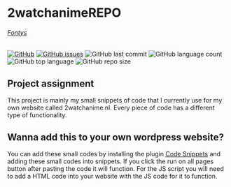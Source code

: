 # 2watchanimeREPO
###### [Fontys](https://fhict.instructure.com/courses/12117/pages/applicaties?module_item_id=753300)

[![GitHub](https://img.shields.io/github/license/kefmans123/2watchanimeREPO)](https://github.com/kefmans123/2watchanimeREPO/blob/master/LICENSE) [![GitHub issues](https://img.shields.io/github/issues/kefmans123/2watchanimeREPO)](https://github.com/kefmans123/2watchanimeREPO/issues) ![GitHub last commit](https://img.shields.io/github/last-commit/kefmans123/2watchanimeREPO)
![GitHub language count](https://img.shields.io/github/languages/count/kefmans123/2watchanimeREPO) ![GitHub top language](https://img.shields.io/github/languages/top/kefmans123/2watchanimeREPO) ![GitHub repo size](https://img.shields.io/github/repo-size/kefmans123/2watchanimeREPO)

## Project assignment
This project is mainly my small snippets of code that I currently use for my own website called 2watchanime.nl. Every piece of code has a different type of functionality.

## Wanna add this to your own wordpress website?
You can add these small codes by installing the plugin [Code Snippets](https://nl.wordpress.org/plugins/code-snippets/) and adding these small codes into snippets. If you click the run on all pages button after pasting the code it will function. For the JS script you will need to add a HTML code into your website with the JS code for it to function.
